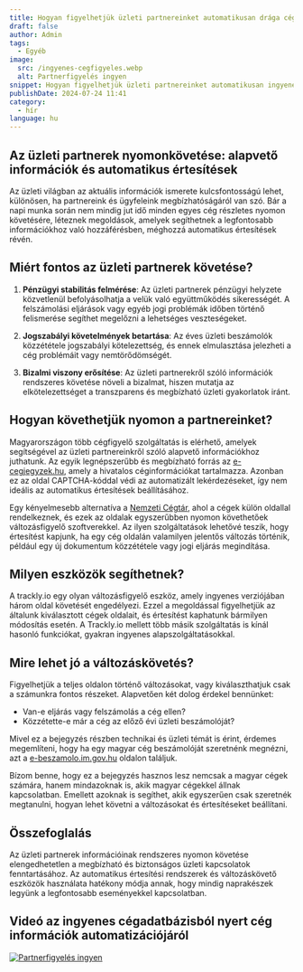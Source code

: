```yaml
---
title: Hogyan figyelhetjük üzleti partnereinket automatikusan drága cégadatbázis előfizetés nélkül?
draft: false
author: Admin
tags:
  - Egyéb
image:
  src: /ingyenes-cegfigyeles.webp
  alt: Partnerfigyelés ingyen
snippet: Hogyan figyelhetjük üzleti partnereinket automatikusan ingyenesen drága cégadatbázis előfizetések nélkül.
publishDate: 2024-07-24 11:41
category:
  - hír
language: hu
---
```



## Az üzleti partnerek nyomonkövetése: alapvető információk és automatikus értesítések

Az üzleti világban az aktuális információk ismerete kulcsfontosságú lehet, különösen, ha partnereink és ügyfeleink megbízhatóságáról van szó. Bár a napi munka során nem mindig jut idő minden egyes cég részletes nyomon követésére, léteznek megoldások, amelyek segíthetnek a legfontosabb információkhoz való hozzáférésben, méghozzá automatikus értesítések révén.

## Miért fontos az üzleti partnerek követése?

1.  **Pénzügyi stabilitás felmérése**: Az üzleti partnerek pénzügyi helyzete közvetlenül befolyásolhatja a velük való együttműködés sikerességét. A felszámolási eljárások vagy egyéb jogi problémák időben történő felismerése segíthet megelőzni a lehetséges veszteségeket.
    
2.  **Jogszabályi követelmények betartása**: Az éves üzleti beszámolók közzététele jogszabályi kötelezettség, és ennek elmulasztása jelezheti a cég problémáit vagy nemtörődömségét.
    
3.  **Bizalmi viszony erősítése**: Az üzleti partnerekről szóló információk rendszeres követése növeli a bizalmat, hiszen mutatja az elkötelezettséget a transzparens és megbízható üzleti gyakorlatok iránt.
    

## Hogyan követhetjük nyomon a partnereinket?

Magyarországon több cégfigyelő szolgáltatás is elérhető, amelyek segítségével az üzleti partnereinkről szóló alapvető információkhoz juthatunk. Az egyik legnépszerűbb és megbízható forrás az [e-cegjegyzek.hu](https://www.e-cegjegyzek.hu/), amely a hivatalos céginformációkat tartalmazza. Azonban ez az oldal CAPTCHA-kóddal védi az automatizált lekérdezéseket, így nem ideális az automatikus értesítések beállításához.

Egy kényelmesebb alternatíva a [Nemzeti Cégtár](https://www.nemzeticegtar.hu/), ahol a cégek külön oldallal rendelkeznek, és ezek az oldalak egyszerűbben nyomon követhetőek változásfigyelő szoftverekkel. Az ilyen szolgáltatások lehetővé teszik, hogy értesítést kapjunk, ha egy cég oldalán valamilyen jelentős változás történik, például egy új dokumentum közzététele vagy jogi eljárás megindítása.

## Milyen eszközök segíthetnek?

A trackly.io egy olyan változásfigyelő eszköz, amely ingyenes verziójában három oldal követését engedélyezi. Ezzel a megoldással figyelhetjük az általunk kiválasztott cégek oldalait, és értesítést kaphatunk bármilyen módosítás esetén. A Trackly.io mellett több másik szolgáltatás is kínál hasonló funkciókat, gyakran ingyenes alapszolgáltatásokkal.

## Mire lehet jó a változáskövetés?

Figyelhetjük a teljes oldalon történő változásokat, vagy kiválaszthatjuk csak a számunkra fontos részeket. Alapvetően két dolog érdekel bennünket:

-   Van-e eljárás vagy felszámolás a cég ellen?
-   Közzétette-e már a cég az előző évi üzleti beszámolóját?

Mivel ez a bejegyzés részben technikai és üzleti témát is érint, érdemes megemlíteni, hogy ha egy magyar cég beszámolóját szeretnénk megnézni, azt a [e-beszamolo.im.gov.hu](https://e-beszamolo.im.gov.hu/oldal/kezdolap) oldalon találjuk.

Bízom benne, hogy ez a bejegyzés hasznos lesz nemcsak a magyar cégek számára, hanem mindazoknak is, akik magyar cégekkel állnak kapcsolatban. Emellett azoknak is segíthet, akik egyszerűen csak szeretnék megtanulni, hogyan lehet követni a változásokat és értesítéseket beállítani.

## Összefoglalás

Az üzleti partnerek információinak rendszeres nyomon követése elengedhetetlen a megbízható és biztonságos üzleti kapcsolatok fenntartásához. Az automatikus értesítési rendszerek és változáskövető eszközök használata hatékony módja annak, hogy mindig naprakészek legyünk a legfontosabb eseményekkel kapcsolatban.

## Videó az ingyenes cégadatbázisból nyert cég információk automatizációjáról

[![Partnerfigyelés ingyen](/images/ingyenes-cegfigyeles.webp 'Partnerfigyelés ingyen - Videó')](https://youtu.be/aI_N2VflwRg)
